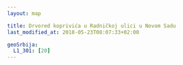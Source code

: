 ```yaml
---
layout: map

title: Drvored koprivića u Radničkoj ulici u Novom Sadu
last_modified_at: 2018-05-23T08:07:33+02:00

geoSrbija:
  L1_301: [20]
---
```

